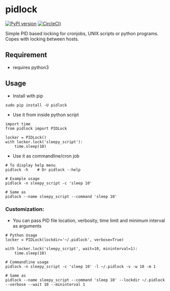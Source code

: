 # pidlock

[![PyPI version](https://img.shields.io/pypi/v/pidlock.svg)](https://pypi.python.org/pypi/pidlock)
[![CircleCI](https://circleci.com/gh/keiranmraine/pidlock/tree/develop.svg?style=svg))](https://circleci.com/gh/keiranmraine/pidlock/tree/develop)

Simple PID based locking for cronjobs, UNIX scripts or python programs.  Copes with locking between hosts.

## Requirement

- requires python3

## Usage

- Install with pip

```
sudo pip install -U pidlock
```

- Use it from inside python script

```
import time
from pidlock import PIDLock

locker = PIDLock()
with locker.lock('sleepy_script'):
    time.sleep(10)
```

- Use it as commandline/cron job

```
# To display help menu
pidlock -h    # Or pidlock --help

# Example usage
pidlock -n sleepy_script -c 'sleep 10'

# Same as
pidlock --name sleepy_script --command 'sleep 10'
```

### Customization:

- You can pass PID file location, verbosity, time limit and minimum interval as arguments

```
# Python Usage
locker = PIDLock(lockdir='~/.pidlock', verbose=True)

with locker.lock('sleepy_script', wait=10, mininterval=1):
    time.sleep(10)
```

```
# Commandline usage
pidlock -n sleepy_script -c 'sleep 10' -l ~/.pidlock -v -w 10 -m 1

# Same as
pidlock --name sleepy_script --command 'sleep 10' --lockdir ~/.pidlock --verbose --wait 10 --mininterval 1
```
